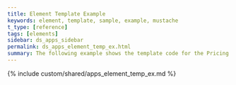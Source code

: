```yaml
---
title: Element Template Example
keywords: element, template, sample, example, mustache
t_type: [reference]
tags: [elements]
sidebar: ds_apps_sidebar
permalink: ds_apps_element_temp_ex.html
summary: The following example shows the template code for the Pricing Chart sample element.
---
```

{% include custom/shared/apps_element_temp_ex.md %}